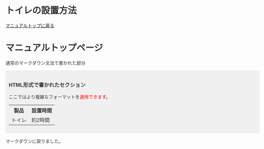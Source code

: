 # トイレの設置方法

[マニュアルトップに戻る](README.md)

# マニュアルトップページ

通常のマークダウン文法で書かれた部分

<div style="background-color: #f0f0f0; padding: 10px; border-radius: 5px;">
  <h3>HTML形式で書かれたセクション</h3>
  <p>ここではより複雑なフォーマットを<span style="color: red;">適用できます</span>。</p>
  <table>
    <tr>
      <th>製品</th>
      <th>設置時間</th>
    </tr>
    <tr>
      <td>トイレ</td>
      <td>約2時間</td>
    </tr>
  </table>
</div>

マークダウンに戻りました。

<!DOCTYPE html>
<html lang="ja">
<head>
    <meta charset="UTF-8">
    <meta name="viewport" content="width=device-width, initial-scale=1.0">
    <title>トイレの設置手順</title>
    <style>
        body {
            font-family: 'Hiragino Sans', 'Hiragino Kaku Gothic ProN', 'Noto Sans JP', sans-serif;
            margin: 0;
            padding: 20px;
            color: #333;
            max-width: 800px;
            margin: 0 auto;
        }
        
        h1 {
            text-align: center;
            color: #333;
            margin-bottom: 20px;
            border-bottom: 1px solid #ccc;
            padding-bottom: 10px;
        }
        
        .section-container {
            display: block;
            margin-bottom: 20px;
        }
        
        .section {
            width: 100%;
            background-color: #f9f9f9;
            border-radius: 5px;
            padding: 15px;
            box-shadow: 0 1px 3px rgba(0,0,0,0.1);
            margin-bottom: 20px;
            box-sizing: border-box;
        }
        
        .section-title {
            font-size: 18px;
            color: #1a73e8;
            margin-top: 0;
            margin-bottom: 15px;
            font-weight: bold;
            background-color: #1a73e8;
            color: white;
            padding: 8px 15px;
            border-radius: 3px;
        }
        
        .step-container {
            margin-bottom: 10px;
            padding: 0 5px;
        }
        
        .step {
            display: flex;
            align-items: flex-start;
            margin-bottom: 8px;
        }
        
        .step-number {
            background-color: #1a73e8;
            color: white;
            width: 24px;
            height: 24px;
            border-radius: 50%;
            display: flex;
            justify-content: center;
            align-items: center;
            margin-right: 10px;
            flex-shrink: 0;
            font-size: 14px;
        }
        
        .step-content {
            flex: 1;
        }
        
        .tools-materials {
            display: block;
            margin-bottom: 20px;
        }
        
        .tools-materials-section {
            width: 100%;
            background-color: #f9f9f9;
            border-radius: 5px;
            padding: 15px;
            box-shadow: 0 1px 3px rgba(0,0,0,0.1);
            margin-bottom: 20px;
            box-sizing: border-box;
        }
        
        .tools-materials-title {
            font-size: 18px;
            color: #333;
            margin-top: 0;
            margin-bottom: 15px;
            font-weight: bold;
            background-color: #333;
            color: white;
            padding: 8px 15px;
            border-radius: 3px;
        }
        
        .tools-materials-list {
            display: flex;
            flex-wrap: wrap;
        }
        
        .tool-material-item {
            width: 50%;
            display: flex;
            align-items: center;
            margin-bottom: 8px;
        }
        
        .tool-material-item:before {
            content: "•";
            color: #1a73e8;
            margin-right: 8px;
            font-weight: bold;
        }
        
        .notes {
            background-color: #fef2f2;
            border-radius: 5px;
            padding: 15px;
            margin-top: 20px;
            border-left: 4px solid #dc2626;
        }
        
        .notes-title {
            font-size: 18px;
            color: #dc2626;
            margin-top: 0;
            margin-bottom: 10px;
            font-weight: bold;
        }
        
        .note-item {
            display: flex;
            align-items: flex-start;
            margin-bottom: 5px;
        }
        
        .note-item:before {
            content: "•";
            color: #dc2626;
            margin-right: 8px;
            font-weight: bold;
        }
        
        .see-more {
            text-align: right;
            color: #1a73e8;
            font-size: 14px;
            margin-top: 10px;
            cursor: pointer;
        }
    </style>
</head>
<body>
    <h1>トイレの設置手順</h1>
    
    <div class="section-container">
        <div class="section">
            <h2 class="section-title">1. 準備作業</h2>
            <div class="step-container">
                <div class="step">
                    <div class="step-number">1</div>
                    <div class="step-content">水道の元栓を閉める</div>
                </div>
                <div class="step">
                    <div class="step-number">2</div>
                    <div class="step-content">古いトイレの撤去</div>
                </div>
                <div class="step">
                    <div class="step-number">3</div>
                    <div class="step-content">床の清掃・確認</div>
                </div>
            </div>
            <div class="see-more" id="toggle-details">追加作業の詳細を見る</div>
            
            <div id="additional-details" style="display: none; margin-top: 15px;">
                <div class="section-detail">
                    <h3 style="font-size: 16px; margin-bottom: 10px; color: #333; background-color: #e6f2ff; padding: 5px 10px;">詳細な手順</h3>
                    <ul style="list-style-type: none; padding-left: 10px; margin-top: 5px;">
                        <li style="margin-bottom: 5px; font-size: 14px;">• 水道メーターを確認しておきましょう</li>
                        <li style="margin-bottom: 5px; font-size: 14px;">• 工具の準備をしておく</li>
                        <li style="margin-bottom: 5px; font-size: 14px;">• 作業スペースを確保する</li>
                        <li style="margin-bottom: 5px; font-size: 14px;">• 排水口の寸法を測定しておく</li>
                    </ul>
                </div>
                
                <div class="step-container" style="margin-top: 15px;">
                    <div class="step">
                        <div class="step-number" style="background-color: #2196F3;">1</div>
                        <div class="step-content">給水管からの水漏れがないことを確認してから、慎重に元栓を時計回りに回して閉めます</div>
                    </div>
                    <div class="step">
                        <div class="step-number" style="background-color: #2196F3;">2</div>
                        <div class="step-content">タンクの水を抜いてから、給水管を外します（水が残っている場合があります）</div>
                    </div>
                    <div class="step">
                        <div class="step-number" style="background-color: #2196F3;">3</div>
                        <div class="step-content">床のボルトカバーを外し、ナットを緩めて取り外します（古いボルトは錆びている場合があります）</div>
                    </div>
                    <div class="step">
                        <div class="step-number" style="background-color: #2196F3;">4</div>
                        <div class="step-content">トイレと床の間のコーキングをカッターなどで慎重に切り離します</div>
                    </div>
                </div>
                
                <div class="notes" style="background-color: #ffebee; padding: 10px; margin-top: 15px; border-left: 3px solid #f44336; font-size: 14px;">
                    <h4 style="margin-top: 0; margin-bottom: 5px; color: #d32f2f;">注意点</h4>
                    <div style="margin-bottom: 5px;">• 古いトイレの撤去作業は力が必要になることがあります。無理をせず二人で行うことをお勧めします。</div>
                    <div style="margin-bottom: 5px;">• 給水管や排水管を取り外す際は、床や壁を傷つけないように注意してください。</div>
                    <div style="margin-bottom: 5px;">• 古いボルトが錆びついている場合は、潤滑油を使用するか専門家に相談することをお勧めします。</div>
                </div>
                
                <div class="tips" style="background-color: #e8f5e9; padding: 10px; margin-top: 15px; border-left: 3px solid #4caf50; font-size: 14px;">
                    <h4 style="margin-top: 0; margin-bottom: 5px; color: #2e7d32;">アドバイス</h4>
                    <div style="margin-bottom: 5px;">• 作業前に写真を撮っておくと、配管の位置や接続方法を覚えておくのに役立ちます。特にトイレの裏側の配管接続は複雑な場合があります。</div>
                    <div style="margin-bottom: 5px;">• 古いワックスリングは完全に取り除き、床の排水口周辺をよく清掃してください。残留物があると新しいトイレの設置に影響します。</div>
                </div>
            </div>
            
            <script>
                document.getElementById('toggle-details').addEventListener('click', function() {
                    var details = document.getElementById('additional-details');
                    if (details.style.display === 'none') {
                        details.style.display = 'block';
                        this.textContent = '詳細を閉じる';
                    } else {
                        details.style.display = 'none';
                        this.textContent = '追加作業の詳細を見る';
                    }
                });
            </script>
        </div>
        
        <div class="section">
            <h2 class="section-title">2. 設置準備</h2>
            <div class="step-container">
                <div class="step">
                    <div class="step-number">4</div>
                    <div class="step-content">新しいトイレの設置準備</div>
                </div>
                <div class="step">
                    <div class="step-number">5</div>
                    <div class="step-content">ワックスリングの設置</div>
                </div>
            </div>
            <div class="see-more" id="toggle-details-2">追加作業の詳細を見る</div>
            
            <div id="additional-details-2" style="display: none; margin-top: 15px;">
                <div class="section-detail">
                    <h3 style="font-size: 16px; margin-bottom: 10px; color: #333; background-color: #e6f2ff; padding: 5px 10px;">詳細な手順</h3>
                    <ul style="list-style-type: none; padding-left: 10px; margin-top: 5px;">
                        <li style="margin-bottom: 5px; font-size: 14px;">• 開封前に新しいトイレの部品をすべて確認する</li>
                        <li style="margin-bottom: 5px; font-size: 14px;">• 説明書を一読しておく</li>
                        <li style="margin-bottom: 5px; font-size: 14px;">• 排水口の寸法と新しいトイレの適合を再確認</li>
                        <li style="margin-bottom: 5px; font-size: 14px;">• 床のフランジの状態を確認する</li>
                    </ul>
                </div>
                
                <div class="step-container" style="margin-top: 15px;">
                    <div class="step">
                        <div class="step-number" style="background-color: #2196F3;">1</div>
                        <div class="step-content">床のフランジ（排水口）に損傷がないか確認します。損傷がある場合は修理または交換が必要です</div>
                    </div>
                    <div class="step">
                        <div class="step-number" style="background-color: #2196F3;">2</div>
                        <div class="step-content">新しい固定ボルトをフランジの溝に差し込みます。頭を下にして正しい位置に設置してください</div>
                    </div>
                    <div class="step">
                        <div class="step-number" style="background-color: #2196F3;">3</div>
                        <div class="step-content">新しいワックスリングをフランジの上に置きます。テーパー側が上になるように設置するか、メーカーの指示に従ってください</div>
                    </div>
                    <div class="step">
                        <div class="step-number" style="background-color: #2196F3;">4</div>
                        <div class="step-content">ワックスリングは指で押さえたり形を変えたりしないでください。変形すると密閉性が損なわれます</div>
                    </div>
                </div>
                
                <div class="notes" style="background-color: #ffebee; padding: 10px; margin-top: 15px; border-left: 3px solid #f44336; font-size: 14px;">
                    <h4 style="margin-top: 0; margin-bottom: 5px; color: #d32f2f;">注意点</h4>
                    <div style="margin-bottom: 5px;">• フランジの高さが床面より低い場合、フランジエクステンダーが必要になることがあります。</div>
                    <div style="margin-bottom: 5px;">• ワックスリングは一度使用したら再利用できません。設置に失敗した場合は新しいものを使用してください。</div>
                    <div style="margin-bottom: 5px;">• 床が平らでない場合は、設置前に床の修正が必要になる場合があります。</div>
                </div>
                
                <div class="tips" style="background-color: #e8f5e9; padding: 10px; margin-top: 15px; border-left: 3px solid #4caf50; font-size: 14px;">
                    <h4 style="margin-top: 0; margin-bottom: 5px; color: #2e7d32;">アドバイス</h4>
                    <div style="margin-bottom: 5px;">• ワックスリングの代わりにゴム製のリングを使用することもできます。ゴム製リングは再利用可能で設置が簡単です。</div>
                    <div style="margin-bottom: 5px;">• 固定ボルトが動かないように、一時的にマスキングテープで固定すると作業がしやすくなります。</div>
                    <div style="margin-bottom: 5px;">• トイレ設置時に姿勢を低くするため、あらかじめ膝当てパッドを用意しておくと便利です。</div>
                </div>
            </div>
            
            <script>
                document.getElementById('toggle-details-2').addEventListener('click', function() {
                    var details = document.getElementById('additional-details-2');
                    if (details.style.display === 'none') {
                        details.style.display = 'block';
                        this.textContent = '詳細を閉じる';
                    } else {
                        details.style.display = 'none';
                        this.textContent = '追加作業の詳細を見る';
                    }
                });
            </script>
        </div>
        
        <div class="section">
            <h2 class="section-title">3. 本体設置</h2>
            <div class="step-container">
                <div class="step">
                    <div class="step-number">6</div>
                    <div class="step-content">トイレ本体の設置</div>
                </div>
                <div class="step">
                    <div class="step-number">7</div>
                    <div class="step-content">給水管の接続</div>
                </div>
                <div class="step">
                    <div class="step-number">8</div>
                    <div class="step-content">タンクと便器の接続</div>
                </div>
                <div class="step">
                    <div class="step-number">9</div>
                    <div class="step-content">固定ボルトの締め付け</div>
                </div>
            </div>
            <div class="see-more" id="toggle-details-3">追加作業の詳細を見る</div>
            
            <div id="additional-details-3" style="display: none; margin-top: 15px;">
                <div class="section-detail">
                    <h3 style="font-size: 16px; margin-bottom: 10px; color: #333; background-color: #e6f2ff; padding: 5px 10px;">詳細な手順</h3>
                    <ul style="list-style-type: none; padding-left: 10px; margin-top: 5px;">
                        <li style="margin-bottom: 5px; font-size: 14px;">• 設置前に便器とタンクの部品を確認</li>
                        <li style="margin-bottom: 5px; font-size: 14px;">• ガスケットやシールの位置を確認</li>
                        <li style="margin-bottom: 5px; font-size: 14px;">• 便器内部の固定具を準備</li>
                        <li style="margin-bottom: 5px; font-size: 14px;">• 給水管の新品への交換を検討</li>
                    </ul>
                </div>
                
                <div class="step-container" style="margin-top: 15px;">
                    <div class="step">
                        <div class="step-number" style="background-color: #2196F3;">1</div>
                        <div class="step-content">便器を慎重に固定ボルトの上に合わせます。この時、便器を前後左右に少し動かして調整し、ワックスリングに正確に合わせます</div>
                    </div>
                    <div class="step">
                        <div class="step-number" style="background-color: #2196F3;">2</div>
                        <div class="step-content">便器が正しい位置に来たら、ワックスリングの上にしっかりと押し下げて密閉します。この時、便器を強く押し付けるようにします</div>
                    </div>
                    <div class="step">
                        <div class="step-number" style="background-color: #2196F3;">3</div>
                        <div class="step-content">固定ボルトにワッシャーとナットを取り付け、交互に少しずつ締めていきます。強く締めすぎると陶器が割れる恐れがあるので注意してください</div>
                    </div>
                    <div class="step">
                        <div class="step-number" style="background-color: #2196F3;">4</div>
                        <div class="step-content">タンクのボトムガスケットを確認し、便器の給水口に合わせてタンクを設置します。取付ボルトを使用してタンクを便器に固定します</div>
                    </div>
                    <div class="step">
                        <div class="step-number" style="background-color: #2196F3;">5</div>
                        <div class="step-content">給水管を取り付ける前に、給水ナットにゴムワッシャーが正しく入っていることを確認します</div>
                    </div>
                    <div class="step">
                        <div class="step-number" style="background-color: #2196F3;">6</div>
                        <div class="step-content">給水管をタンクと給水栓に接続します。この時、給水管をねじらないように注意しながら手で締めた後、レンチで1/4回転程度締めます</div>
                    </div>
                </div>
                
                <div class="notes" style="background-color: #ffebee; padding: 10px; margin-top: 15px; border-left: 3px solid #f44336; font-size: 14px;">
                    <h4 style="margin-top: 0; margin-bottom: 5px; color: #d32f2f;">注意点</h4>
                    <div style="margin-bottom: 5px;">• 固定ボルトの締め付けは均等に行い、片側だけ強く締めないようにしてください。</div>
                    <div style="margin-bottom: 5px;">• 便器が揺れる場合は、プラスチック製のシムを使用して水平を調整してください。</div>
                    <div style="margin-bottom: 5px;">• タンクと便器の接続部からの水漏れは非常に厄介です。タンク取付け時はガスケットの位置に十分注意してください。</div>
                    <div style="margin-bottom: 5px;">• 給水管の接続部は最も水漏れが起こりやすい場所です。必要以上に締め付けるとナットが割れる恐れがあります。</div>
                </div>
                
                <div class="tips" style="background-color: #e8f5e9; padding: 10px; margin-top: 15px; border-left: 3px solid #4caf50; font-size: 14px;">
                    <h4 style="margin-top: 0; margin-bottom: 5px; color: #2e7d32;">アドバイス</h4>
                    <div style="margin-bottom: 5px;">• 便器の取り付け前に、床が水平かどうか水準器で確認しておくと良いでしょう。</div>
                    <div style="margin-bottom: 5px;">• 給水管は柔軟性のあるステンレスメッシュタイプを使用すると、取り付けが簡単で長持ちします。</div>
                    <div style="margin-bottom: 5px;">• ボルトカバーを取り付ける前に、少量のシリコングリースをボルトに塗っておくと、将来の取り外しが容易になります。</div>
                    <div style="margin-bottom: 5px;">• タンクの取り付け時は、タンク内部の部品が正しく配置されているか確認してから便器に設置してください。</div>
                </div>
            </div>
            
            <script>
                document.getElementById('toggle-details-3').addEventListener('click', function() {
                    var details = document.getElementById('additional-details-3');
                    if (details.style.display === 'none') {
                        details.style.display = 'block';
                        this.textContent = '詳細を閉じる';
                    } else {
                        details.style.display = 'none';
                        this.textContent = '追加作業の詳細を見る';
                    }
                });
            </script>
        </div>
        
        <div class="section">
            <h2 class="section-title">4. 仕上げ確認</h2>
            <div class="step-container">
                <div class="step">
                    <div class="step-number">10</div>
                    <div class="step-content">水漏れテスト</div>
                </div>
                <div class="step">
                    <div class="step-number">11</div>
                    <div class="step-content">コーキング処理</div>
                </div>
                <div class="step">
                    <div class="step-number">12</div>
                    <div class="step-content">最終確認</div>
                </div>
            </div>
            <div class="see-more" id="toggle-details-4">追加作業の詳細を見る</div>
            
            <div id="additional-details-4" style="display: none; margin-top: 15px;">
                <div class="section-detail">
                    <h3 style="font-size: 16px; margin-bottom: 10px; color: #333; background-color: #e6f2ff; padding: 5px 10px;">詳細な手順</h3>
                    <ul style="list-style-type: none; padding-left: 10px; margin-top: 5px;">
                        <li style="margin-bottom: 5px; font-size: 14px;">• 水道の元栓を開く前の最終確認</li>
                        <li style="margin-bottom: 5px; font-size: 14px;">• 接続部すべての目視確認</li>
                        <li style="margin-bottom: 5px; font-size: 14px;">• タンク内部の調整機構の確認</li>
                        <li style="margin-bottom: 5px; font-size: 14px;">• 水量調整の確認方法</li>
                    </ul>
                </div>
                
                <div class="step-container" style="margin-top: 15px;">
                    <div class="step">
                        <div class="step-number" style="background-color: #2196F3;">1</div>
                        <div class="step-content">水道の元栓をゆっくりと開きます。急に開くと水圧で接続部に負担がかかります</div>
                    </div>
                    <div class="step">
                        <div class="step-number" style="background-color: #2196F3;">2</div>
                        <div class="step-content">タンクに水が溜まる間に、給水管の接続部や便器とタンクの接続部からの水漏れがないか注意深く確認します</div>
                    </div>
                    <div class="step">
                        <div class="step-number" style="background-color: #2196F3;">3</div>
                        <div class="step-content">タンクが満水になったら、水が適切なレベルで止まるか確認します。必要に応じてフロートの位置を調整してください</div>
                    </div>
                    <div class="step">
                        <div class="step-number" style="background-color: #2196F3;">4</div>
                        <div class="step-content">トイレを数回流して、便器とフランジの接続部からの水漏れがないか確認します。漏れがあればワックスリングの再設置が必要です</div>
                    </div>
                    <div class="step">
                        <div class="step-number" style="background-color: #2196F3;">5</div>
                        <div class="step-content">水漏れがないことを確認したら、トイレの底部にシリコンコーキングを施します。ただし、トイレの後ろ側は水漏れを早期発見できるようにコーキングしないことをお勧めします</div>
                    </div>
                    <div class="step">
                        <div class="step-number" style="background-color: #2196F3;">6</div>
                        <div class="step-content">コーキングが乾いたら、ボルトカバーを設置し、便座を取り付けて作業完了です</div>
                    </div>
                </div>
                
                <div class="notes" style="background-color: #ffebee; padding: 10px; margin-top: 15px; border-left: 3px solid #f44336; font-size: 14px;">
                    <h4 style="margin-top: 0; margin-bottom: 5px; color: #d32f2f;">注意点</h4>
                    <div style="margin-bottom: 5px;">• 水漏れの確認は十分な時間をかけて行ってください。微小な水漏れが後々大きな問題になることがあります。</div>
                    <div style="margin-bottom: 5px;">• コーキングは防水性と抗菌性のあるシリコン製のものを使用してください。</div>
                    <div style="margin-bottom: 5px;">• コーキング後は24時間程度使用を控え、完全に乾燥させてください。</div>
                    <div style="margin-bottom: 5px;">• タンク内の水位が高すぎると、オーバーフロー管から水が漏れることがあります。適切な水位に調整してください。</div>
                </div>
                
                <div class="tips" style="background-color: #e8f5e9; padding: 10px; margin-top: 15px; border-left: 3px solid #4caf50; font-size: 14px;">
                    <h4 style="margin-top: 0; margin-bottom: 5px; color: #2e7d32;">アドバイス</h4>
                    <div style="margin-bottom: 5px;">• コーキングを綺麗に仕上げるには、コーキングガンで線を引いた後、水で濡らした指でなぞると滑らかになります。</div>
                    <div style="margin-bottom: 5px;">• 設置完了後、トイレットペーパーを一枚便器内に置いて流してみると、水流の強さを確認できます。</div>
                    <div style="margin-bottom: 5px;">• 新しいトイレの取扱説明書は保管しておき、将来のメンテナンスや部品交換の際に参照できるようにしておくと便利です。</div>
                    <div style="margin-bottom: 5px;">• 設置後1週間程度は定期的に水漏れがないか確認することをお勧めします。特に便器の底部は注意深く観察してください。</div>
                </div>
            </div>
            
            <script>
                document.getElementById('toggle-details-4').addEventListener('click', function() {
                    var details = document.getElementById('additional-details-4');
                    if (details.style.display === 'none') {
                        details.style.display = 'block';
                        this.textContent = '詳細を閉じる';
                    } else {
                        details.style.display = 'none';
                        this.textContent = '追加作業の詳細を見る';
                    }
                });
            </script>
        </div>
    </div>
    
    <div class="tools-materials-section">
        <h2 class="tools-materials-title">必要な工具</h2>
        <div class="tools-materials-list">
            <div class="tool-material-item">モンキーレンチ</div>
            <div class="tool-material-item">スパナ</div>
            <div class="tool-material-item">ドライバー</div>
            <div class="tool-material-item">コーキングガン</div>
            <div class="tool-material-item">パテナイフ</div>
        </div>
    </div>
    
    <div class="tools-materials-section">
        <h2 class="tools-materials-title">必要な材料</h2>
        <div class="tools-materials-list">
            <div class="tool-material-item">トイレ一式</div>
            <div class="tool-material-item">ワックスリング</div>
            <div class="tool-material-item">シリコンコーキング</div>
            <div class="tool-material-item">給水管</div>
            <div class="tool-material-item">固定ボルト</div>
        </div>
    </div>
    
    <div class="notes">
        <h2 class="notes-title">注意事項</h2>
        <div class="note-item">水道の元栓を必ず閉める</div>
        <div class="note-item">重いトイレは二人で持つ</div>
        <div class="note-item">水漏れを必ず確認</div>
        <div class="note-item">不安な場合は専門業者に依頼</div>
    </div>
</body>
</html>
